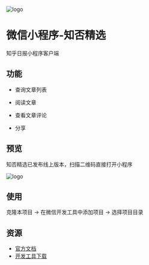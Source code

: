 ![logo](images/qr_code.jpg)

# 微信小程序-知否精选

知乎日报小程序客户端

## 功能

- 查询文章列表

- 阅读文章

- 查看文章评论

- 分享

## 预览

知否精选已发布线上版本，扫描二维码直接打开小程序

![logo](images/preview.gif)

## 使用

克隆本项目 -> 在微信开发工具中添加项目 -> 选择项目目录

## 资源

* [官方文档](https://mp.weixin.qq.com/debug/wxadoc/dev/?t=1474644083132)
* [开发工具下载](https://mp.weixin.qq.com/debug/wxadoc/dev/devtools/download.html?t=1474644089359)